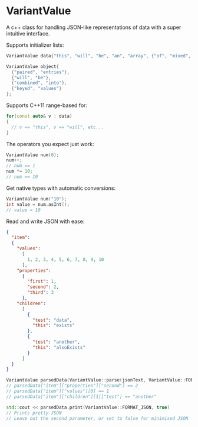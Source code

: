 # VariantValue
A c++ class for handling JSON-like representations of data with a super intuitive interface.

Supports initializer lists:
```c++
VariantValue data{"this", "will", "be", "an", "array", {"of", "mixed", "items"}, 123, 24.7}};

VariantValue object{
  {"paired", "entries"},
  {"will", "be"},
  {"combined", "into"},
  {"keyed", "values"}
};
```

Supports C++11 range-based for:
```c++
for(const auto& v : data)
{
  // v == "this", v == "will", etc...
}
```

The operators you expect just work:
```c++
VariantValue num(0);
num++;
// num == 1
num *= 10;
// num == 10
```

Get native types with automatic conversions:
```c++
VariantValue num("10");
int value = num.asInt();
// value = 10
```

Read and write JSON with ease:
```json
{
  "item":
  {
    "values":
      [
        1, 2, 3, 4, 5, 6, 7, 8, 9, 10
      ],
    "properties":
      {
        "first": 1,
        "second": 2,
        "third": 3
      },
    "children":
      [
        {
          "test": "data",
          "this": "exists"
        },
        {
          "test": "another",
          "this": "alsoExists"
        }
      ]
  }
}
```
```c++
VariantValue parsedData(VariantValue::parse(jsonText, VariantValue::FORMAT_JSON));
// parsedData["item"]["properties"]["second"] == 2
// parsedData["item"]["values"][0] == 1
// parsedData["item"]["children"][1]["test"] == "another"

std::cout << parsedData.print(VariantValue::FORMAT_JSON, true)
// Prints pretty JSON
// Leave out the second parameter, or set to false for minimised JSON
```

